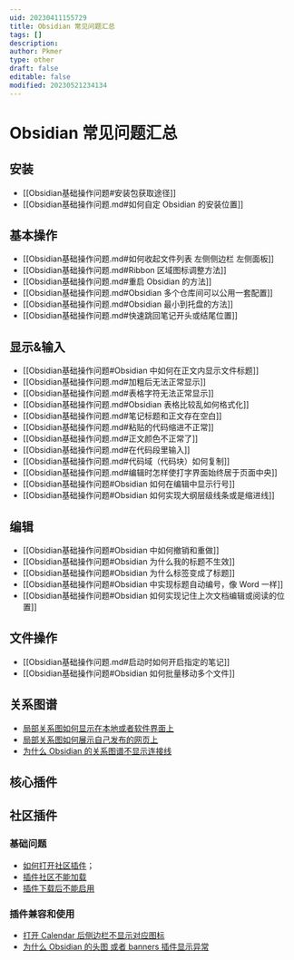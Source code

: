 ```yaml
---
uid: 20230411155729
title: Obsidian 常见问题汇总
tags: []
description: 
author: Pkmer
type: other
draft: false
editable: false
modified: 20230521234134
---
```


# Obsidian 常见问题汇总

## 安装

- [[Obsidian基础操作问题#安装包获取途径]]
- [[Obsidian基础操作问题.md#如何自定 Obsidian 的安装位置]]

## 基本操作

- [[Obsidian基础操作问题.md#如何收起文件列表 左侧侧边栏 左侧面板]]
- [[Obsidian基础操作问题.md#Ribbon 区域图标调整方法]]
- [[Obsidian基础操作问题.md#重启 Obsidian 的方法]]
- [[Obsidian基础操作问题.md#Obsidian 多个仓库间可以公用一套配置]]
- [[Obsidian基础操作问题.md#Obsidian 最小到托盘的方法]]
- [[Obsidian基础操作问题.md#快速跳回笔记开头或结尾位置]]

## 显示&输入

- [[Obsidian基础操作问题#Obsidian 中如何在正文内显示文件标题]]
- [[Obsidian基础操作问题.md#加粗后无法正常显示]]
- [[Obsidian基础操作问题.md#表格字符无法正常显示]]
- [[Obsidian基础操作问题.md#Obsidian 表格比较乱如何格式化]]
- [[Obsidian基础操作问题.md#笔记标题和正文存在空白]]
- [[Obsidian基础操作问题.md#粘贴的代码缩进不正常]]
- [[Obsidian基础操作问题.md#正文颜色不正常了]]
- [[Obsidian基础操作问题.md#在代码段里输入]]
- [[Obsidian基础操作问题.md#代码域（代码块）如何复制]]
- [[Obsidian基础操作问题.md#编辑时怎样使打字界面始终居于页面中央]]
- [[Obsidian基础操作问题#Obsidian 如何在编辑中显示行号]]
- [[Obsidian基础操作问题#Obsidian 如何实现大纲层级线条或是缩进线]]

## 编辑

- [[Obsidian基础操作问题#Obsidian 中如何撤销和重做]]
- [[Obsidian基础操作问题#Obsidian 为什么我的标题不生效]]
- [[Obsidian基础操作问题#Obsidian 为什么标签变成了标题]]
- [[Obsidian基础操作问题#Obsidian 中实现标题自动编号，像 Word 一样]]
- [[Obsidian基础操作问题#Obsidian 如何实现记住上次文档编辑或阅读的位置]]

## 文件操作

- [[Obsidian基础操作问题.md#启动时如何开启指定的笔记]]
- [[Obsidian基础操作问题#Obsidian 如何批量移动多个文件]]

## 关系图谱

- [局部关系图如何显示在本地或者软件界面上](Obsidian基础操作问题.md#局部关系图如何显示在本地或者软件界面上)
- [局部关系图如何展示自己发布的网页上](Obsidian基础操作问题.md#局部关系图如何展示自己发布的网页上)
- [为什么 Obsidian 的关系图谱不显示连接线](Obsidian基础操作问题.md#为什么%20Obsidian%20的关系图谱不显示连接线)

## 核心插件

## 社区插件

### 基础问题

- [如何打开社区插件](Obsidian插件常见问题#如何打开社区插件)；
- [插件社区不能加载](Obsidian插件常见问题.md#插件社区不能加载)
- [插件下载后不能启用](Obsidian插件常见问题.md#插件下载后不能启用)

### 插件兼容和使用

- [打开 Calendar 后侧边栏不显示对应图标](Obsidian插件常见问题.md#打开%20Calendar%20后侧边栏不显示对应图标)
- [为什么 Obsidian 的头图 或者 banners 插件显示异常](Obsidian插件常见问题.md#为什么%20Obsidian%20的头图%20或者%20banners%20插件显示异常)